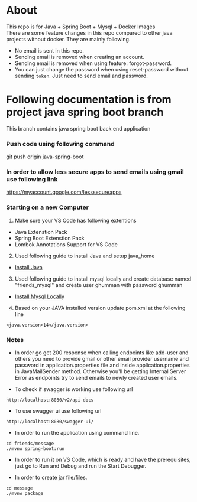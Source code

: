 # About 
This repo is for Java + Spring Boot + Mysql + Docker Images<br/>
There are some feature changes in this repo compared to other java projects without docker. They are mainly following.<br/>
- No email is sent in this repo.
- Sending email is removed when creating an account.
- Sending email is removed when using feature: forgot-password.
- You can just change the password when using reset-password without sending `token`. Just need to send email and password.

# Following documentation is from project java spring boot branch

This branch contains java spring boot back end application
### Push code using following command
git push origin java-spring-boot
### In order to allow less secure apps to send emails using gmail use following link
https://myaccount.google.com/lesssecureapps

### Starting on a new Computer
1. Make sure your VS Code has following extentions
- Java Extenstion Pack
- Spring Boot Extenstion Pack
- Lombok Annotations Support for VS Code

2. Used following guide to install Java and setup java_home
- [Install Java](https://linuxhint.com/install_jdk_14_ubuntu/)

3. Used following guide to install mysql locally and create database named "friends_mysql" and create user ghumman with password ghumman
- [Install Mysql Locally](https://www.digitalocean.com/community/tutorials/how-to-install-mysql-on-ubuntu-20-04)

4. Based on your JAVA installed version update pom.xml at the following line
```
<java.version>14</java.version>
```

### Notes
- In order go get 200 response when calling endpoints like add-user and others you need to provide gmail or other email provider username and password in application.properties file and inside application.properties in JavaMailSender method. Otherwise you'll be getting Internal Server Error as endpoints try to send emails to newly created user emails. 

- To check if swagger is working use following url 
```
http://localhost:8080/v2/api-docs
```

- To use swagger ui use following url
```
http://localhost:8080/swagger-ui/
```

- In order to run the application using command line. 
```
cd friends/message
./mvnw spring-boot:run
```
- In order to run it on VS Code, which is ready and have the prerequisites, just go to Run and Debug and run the 
Start Debugger.<br/>

- In order to create jar file/files.
```
cd message
./mvnw package
```
